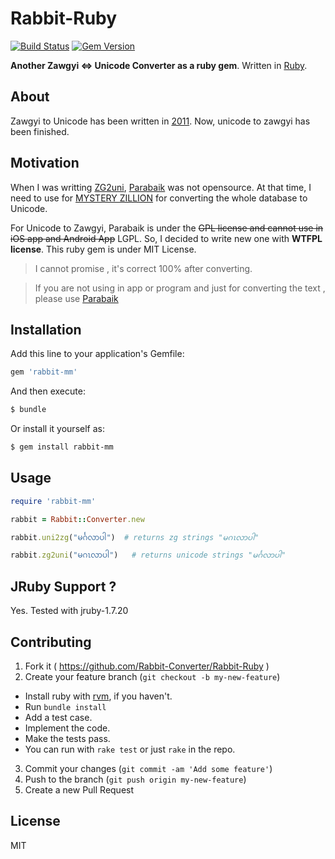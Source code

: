 # Rabbit-Ruby

[![Build Status](https://travis-ci.org/Rabbit-Converter/Rabbit-Ruby.svg?branch=master)](https://travis-ci.org/Rabbit-Converter/Rabbit-Ruby)
[![Gem Version](https://badge.fury.io/rb/rabbit-mm.svg)](http://badge.fury.io/rb/rabbit-mm)

**Another Zawgyi <=> Unicode Converter as a ruby gem**. Written in [Ruby](https://www.ruby-lang.org/en).

## About

Zawgyi to Unicode has been written in [2011](https://github.com/saturngod/ZG2Uni_JS/commits/master). Now, unicode to zawgyi has been finished.

## Motivation

When I was writting [ZG2uni](https://github.com/saturngod/ZG2Uni_JS/), [Parabaik](https://github.com/ngwestar/parabaik) was not opensource. At that time, I need to use for [MYSTERY ZILLION](http://www.mysteryzillion.org) for converting the whole database to Unicode.

For Unicode to Zawgyi, Parabaik is under the ~~GPL license and cannot use in iOS app and Android App~~ LGPL. So, I decided to write new one with **WTFPL license**. This ruby gem is under MIT License.

> I cannot promise , it's correct 100% after converting.

> If you are not using in app or program and just for converting the text , please use [Parabaik](https://github.com/ngwestar/parabaik)

## Installation

Add this line to your application's Gemfile:

```ruby
gem 'rabbit-mm'
```

And then execute:

```bash
$ bundle
```

Or install it yourself as:

```bash
$ gem install rabbit-mm
```

## Usage

```ruby
require 'rabbit-mm'

rabbit = Rabbit::Converter.new

rabbit.uni2zg("မင်္ဂလာပါ")  # returns zg strings "မဂၤလာပါ"

rabbit.zg2uni("မဂၤလာပါ")   # returns unicode strings "မင်္ဂလာပါ"

```

## JRuby Support ?

Yes. Tested with jruby-1.7.20

## Contributing

1. Fork it ( https://github.com/Rabbit-Converter/Rabbit-Ruby )
2. Create your feature branch (`git checkout -b my-new-feature`)
  - Install ruby with [rvm](http://rvm.io), if you haven't.
  - Run `bundle install`
  - Add a test case.
  - Implement the code.
  - Make the tests pass.
  - You can run with `rake test` or just `rake` in the repo.
3. Commit your changes (`git commit -am 'Add some feature'`)
4. Push to the branch (`git push origin my-new-feature`)
5. Create a new Pull Request

## License
MIT
